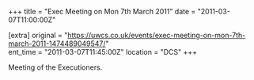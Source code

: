 +++
title = "Exec Meeting on Mon 7th March 2011"
date = "2011-03-07T11:00:00Z"

[extra]
original = "https://uwcs.co.uk/events/exec-meeting-on-mon-7th-march-2011-1474489049547/"    
ent_time = "2011-03-07T11:45:00Z"
location = "DCS"
+++

Meeting of the Executioners.

